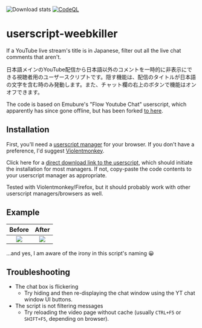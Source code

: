 ![Download stats](https://data.jsdelivr.com/v1/package/gh/Rainyan/userscript-weebkiller/badge?style=rounded)
[![CodeQL](https://github.com/Rainyan/userscript-weebkiller/actions/workflows/codeql.yml/badge.svg)](https://github.com/Rainyan/userscript-weebkiller/actions/workflows/codeql.yml)

# userscript-weebkiller

If a YouTube live stream's title is in Japanese, filter out all the live chat comments that aren't.

日本語メインのYouTube配信から日本語以外のコメントを一時的に非表示にできる視聴者用のユーザースクリプトです。隠す機能は、配信のタイトルが日本語の文字を含む時のみ発動します。また、チャット欄の右上のボタンで機能はオンオフできます。

The code is based on Emubure's "Flow Youtube Chat" userscript, which apparently has since gone offline, but has been forked [to here](https://github.com/gepz/userscript/tree/main/packages/flow-youtube-chat).

## Installation

First, you'll need a [userscript manager](https://en.wikipedia.org/wiki/Userscript_manager) for your browser. If you don't have a preference, I'd suggest [Violentmonkey](https://violentmonkey.github.io/).

Click here for a [direct download link to the userscript](https://github.com/Rainyan/userscript-weebkiller/raw/main/weebkiller.user.js), which should initiate the installation for most managers. If not, copy-paste the code contents to your userscript manager as appropriate.

Tested with Violentmonkey/Firefox, but it should probably work with other userscript managers/browsers as well.

## Example

Before                     |  After
:-------------------------:|:-------------------------:
![](https://user-images.githubusercontent.com/6595066/232327297-8f1be79c-d304-4240-9214-01a536dddf3d.png)  |  ![](https://user-images.githubusercontent.com/6595066/232327314-65a9d3db-2d48-476b-acbf-b54c9e50a444.png)

...and yes, I am aware of the irony in this script's naming 😀

## Troubleshooting

* The chat box is flickering
  * Try hiding and then re-displaying the chat window using the YT chat window UI buttons.
* The script is not filtering messages
  * Try reloading the video page without cache (usually `CTRL+F5` or `SHIFT+F5`, depending on browser).
